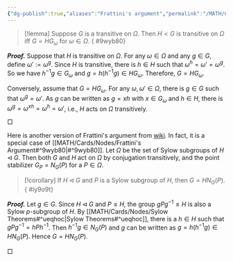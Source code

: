 ```yaml
---
{"dg-publish":true,"aliases":"Frattini's argument","permalink":"/MATH/Cards/Nodes/Frattini's Argument/","dgPassFrontmatter":true}
---
```



> [!lemma]
> Suppose $G$ is a transitive on $\Omega$. Then $H<G$ is transitive on $\Omega$ iff $G=HG_\omega$ for $\omega\in \Omega$.
{ #9wyb80}


**_Proof._**
Suppose that $H$ is transitive on $\Omega$. For any $\omega\in\Omega$ and any $g\in G$, define $\omega':=\omega^g$. Since $H$ is transitive, there is $h\in H$ such that $\omega^h=\omega'=\omega^g$. So we have $h^{-1}g\in G_\omega$ and $g=h(h^{-1}g)\in HG_\omega$. Therefore, $G=HG_\omega$.

Conversely, assume that $G=HG_{\omega}$. For any $\omega,\omega'\in\Omega$, there is $g\in G$ such that $\omega^g=\omega'$. As $g$ can be written as $g=xh$ with $x\in G_\omega$ and $h\in H$, there is $\omega^g=\omega^{xh}=\omega^h=\omega'$, i.e., $H$ acts on $\Omega$ transitively.
<p align="left">□</p>

Here is another version of Frattini's argument from [wiki](https://en.wikipedia.org/wiki/Frattini%27s_argument). In fact, it is a special case of [[MATH/Cards/Nodes/Frattini's Argument#^9wyb80\|#^9wyb80]]. Let $\Omega$ be the set of Sylow subgroups of $H\lhd G$. Then both $G$ and $H$ act on $\Omega$ by conjugation transitively, and the point stabilizer $G_P=N_G(P)$ for a $P\in\Omega$. 


> [!corollary]
> If $H\lhd G$ and $P$ is a Sylow subgroup of $H$, then $G=HN_G(P)$.
{ #iy9o9t}


**_Proof._**
Let $g\in G$. Since $H\lhd G$ and $P\leqslant H$, the group $gPg^{-1}\leqslant H$ is also a Sylow $p$-subgroup of $H$. By [[MATH/Cards/Nodes/Sylow Theorems#^ueqhoc\|Sylow Theorems#^ueqhoc]], there is a $h\in H$ such that $gPg^{-1}=hPh^{-1}$. Then $h^{-1}g\in N_G(P)$ and $g$ can be written as $g=h(h^{-1}g)\in HN_G(P)$. Hence $G=HN_G(P)$. 
<p align="left">□</p>


